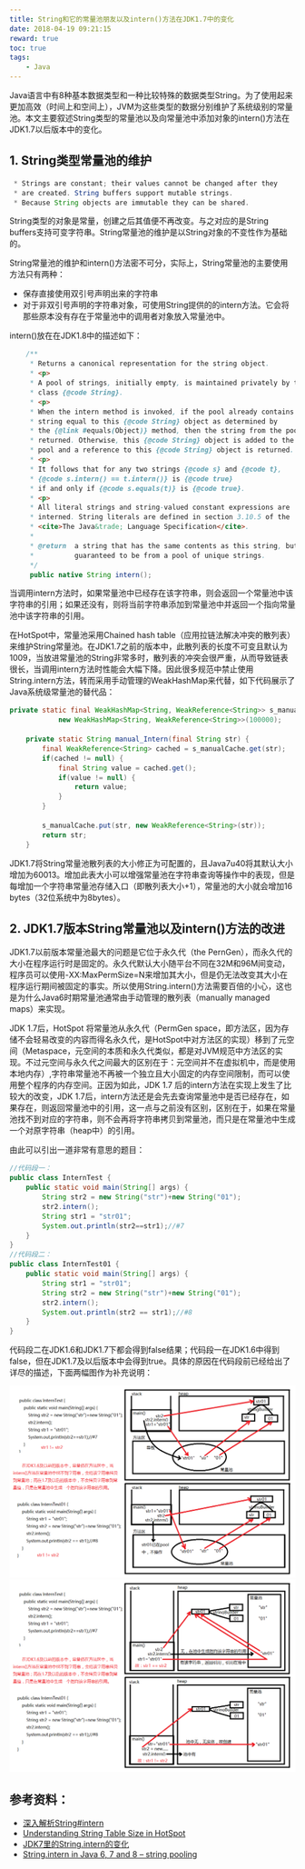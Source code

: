 ```yaml
---
title: String和它的常量池朋友以及intern()方法在JDK1.7中的变化
date: 2018-04-19 09:21:15
reward: true
toc: true
tags: 
    - Java
---
```

Java语言中有8种基本数据类型和一种比较特殊的数据类型String。为了使用起来更加高效（时间上和空间上），JVM为这些类型的数据分别维护了系统级别的常量池。本文主要叙述String类型的常量池以及向常量池中添加对象的intern()方法在JDK1.7以后版本中的变化。
<!--more-->

## 1. String类型常量池的维护

```java
 * Strings are constant; their values cannot be changed after they
 * are created. String buffers support mutable strings.
 * Because String objects are immutable they can be shared. 
```

String类型的对象是常量，创建之后其值便不再改变。与之对应的是String buffers支持可变字符串。String常量池的维护是以String对象的不变性作为基础的。

String常量池的维护和intern()方法密不可分，实际上，String常量池的主要使用方法只有两种：
* 保存直接使用双引号声明出来的字符串
* 对于非双引号声明的字符串对象，可使用String提供的的intern方法。它会将那些原本没有存在于常量池中的调用者对象放入常量池中。

intern()放在在JDK1.8中的描述如下：

```java
    /**
     * Returns a canonical representation for the string object.
     * <p>
     * A pool of strings, initially empty, is maintained privately by the
     * class {@code String}.
     * <p>
     * When the intern method is invoked, if the pool already contains a
     * string equal to this {@code String} object as determined by
     * the {@link #equals(Object)} method, then the string from the pool is
     * returned. Otherwise, this {@code String} object is added to the
     * pool and a reference to this {@code String} object is returned.
     * <p>
     * It follows that for any two strings {@code s} and {@code t},
     * {@code s.intern() == t.intern()} is {@code true}
     * if and only if {@code s.equals(t)} is {@code true}.
     * <p>
     * All literal strings and string-valued constant expressions are
     * interned. String literals are defined in section 3.10.5 of the
     * <cite>The Java&trade; Language Specification</cite>.
     *
     * @return  a string that has the same contents as this string, but is
     *          guaranteed to be from a pool of unique strings.
     */
     public native String intern();
```

当调用intern方法时，如果常量池中已经存在该字符串，则会返回一个常量池中该字符串的引用；如果还没有，则将当前字符串添加到常量池中并返回一个指向常量池中该字符串的引用。

在HotSpot中，常量池采用Chained hash table（应用拉链法解决冲突的散列表）来维护String常量池。在JDK1.7之前的版本中，此散列表的长度不可变且默认为1009，当放进常量池的String非常多时，散列表的冲突会很严重，从而导致链表很长，当调用intern方法时性能会大幅下降。因此很多规范中禁止使用String.intern方法，转而采用手动管理的WeakHashMap来代替，如下代码展示了Java系统级常量池的替代品：

```java
private static final WeakHashMap<String, WeakReference<String>> s_manualCache = 
            new WeakHashMap<String, WeakReference<String>>(100000);
    
    private static String manual_Intern(final String str) {
        final WeakReference<String> cached = s_manualCache.get(str);
        if(cached != null) {
            final String value = cached.get();
            if(value != null) {
                return value;
            }
        }
        
        s_manualCache.put(str, new WeakReference<String>(str));
        return str;
    }
```

JDK1.7将String常量池散列表的大小修正为可配置的，且Java7u40将其默认大小增加为60013。增加此表大小可以增强常量池在字符串查询等操作中的表现，但是每增加一个字符串常量池存储入口（即散列表大小+1），常量池的大小就会增加16 bytes（32位系统中为8bytes）。

## 2. JDK1.7版本String常量池以及intern()方法的改进

JDK1.7以前版本常量池最大的问题是它位于永久代（the PernGen），而永久代的大小在程序运行时是固定的。永久代默认大小随平台不同在32M和96M间变动，程序员可以使用-XX:MaxPermSize=N来增加其大小，但是仍无法改变其大小在程序运行期间被固定的事实。所以使用String.intern()方法需要百倍的小心，这也是为什么Java6时期常量池通常由手动管理的散列表（manually managed maps）来实现。

JDK 1.7后，HotSpot 将常量池从永久代（PermGen space，即方法区，因为存储不会轻易改变的内容而得名永久代，是HotSpot中对方法区的实现）移到了元空间（Metaspace，元空间的本质和永久代类似，都是对JVM规范中方法区的实现。不过元空间与永久代之间最大的区别在于：元空间并不在虚拟机中，而是使用本地内存）,字符串常量池不再被一个独立且大小固定的内存空间限制，而可以使用整个程序的内存空间。正因为如此，JDK 1.7 后的intern方法在实现上发生了比较大的改变，JDK 1.7后，intern方法还是会先去查询常量池中是否已经存在，如果存在，则返回常量池中的引用，这一点与之前没有区别，区别在于，如果在常量池找不到对应的字符串，则不会再将字符串拷贝到常量池，而只是在常量池中生成一个对原字符串（heap中）的引用。

由此可以引出一道非常有意思的题目：

```java
//代码段一：
public class InternTest {
    public static void main(String[] args) {
        String str2 = new String("str")+new String("01");
        str2.intern();
        String str1 = "str01";
        System.out.println(str2==str1);//#7
    }
}
//代码段二：
public class InternTest01 {
    public static void main(String[] args) {
        String str1 = "str01";
        String str2 = new String("str")+new String("01");
        str2.intern();
        System.out.println(str2 == str1);//#8
    }
}

```

代码段二在JDK1.6和JDK1.7下都会得到false结果；代码段一在JDK1.6中得到false，但在JDK1.7及以后版本中会得到true。具体的原因在代码段前已经给出了详尽的描述，下面两幅图作为补充说明：

![code1](java-String-pool/code1.png)
![code2](java-String-pool/code2.png)

## 参考资料：
* [深入解析String#intern](https://tech.meituan.com/in_depth_understanding_string_intern.html)
* [Understanding String Table Size in HotSpot](http://xmlandmore.blogspot.com/2013/05/understanding-string-table-size-in.html)
* [JDK7里的String.intern的变化](http://hellojava.info/?p=61)
* [String.intern in Java 6, 7 and 8 – string pooling](http://java-performance.info/string-intern-in-java-6-7-8/)
